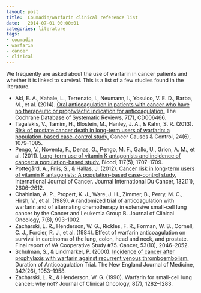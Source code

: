 ```yaml
---
layout: post
title:  Coumadin/warfarin clinical reference list
date:   2014-07-01 00:00:01
categories: literature
tags:
- coumadin
- warfarin
- cancer
- clinical
---
```


We frequently are asked about the use of warfarin in cancer patients and whether it is linked to survival. This is a list of a few studies found in the literature.

- Akl, E. A., Kahale, L., Terrenato, I., Neumann, I., Yosuico, V. E. D., Barba, M., et al. (2014). [Oral anticoagulation in patients with cancer who have no therapeutic or prophylactic indication for anticoagulation.](https://doi.org/10.1002/14651858.CD006466.pub5) The Cochrane Database of Systematic Reviews, 7(7), CD006466.
- Tagalakis, V., Tamim, H., Blostein, M., Hanley, J. A., & Kahn, S. R. (2013). [Risk of prostate cancer death in long-term users of warfarin: a population-based case–control study.](https://doi.org/10.1007/s10552-013-0185-1) Cancer Causes & Control, 24(6), 1079–1085.
- Pengo, V., Noventa, F., Denas, G., Pengo, M. F., Gallo, U., Grion, A. M., et al. (2011). [Long-term use of vitamin K antagonists and incidence of cancer: a population-based study.](https://doi.org/10.1182/blood-2010-08-304758) Blood, 117(5), 1707–1709.
- Pottegård, A., Friis, S., & Hallas, J. (2012). [Cancer risk in long-term users of vitamin K antagonists: A population-based case-control study.](https://doi.org/10.1002/ijc.27905) International Journal of Cancer. Journal International Du Cancer, 132(11), 2606–2612.
- Chahinian, A. P., Propert, K. J., Ware, J. H., Zimmer, B., Perry, M. C., Hirsh, V., et al. (1989). A randomized trial of anticoagulation with warfarin and of alternating chemotherapy in extensive small-cell lung cancer by the Cancer and Leukemia Group B. Journal of Clinical Oncology, 7(8), 993–1002.
- Zacharski, L. R., Henderson, W. G., Rickles, F. R., Forman, W. B., Cornell, C. J., Forcier, R. J., et al. (1984). Effect of warfarin anticoagulation on survival in carcinoma of the lung, colon, head and neck, and prostate. Final report of VA Cooperative Study #75. Cancer, 53(10), 2046–2052.
- Schulman, S., & Lindmarker, P. (2000). [Incidence of cancer after prophylaxis with warfarin against recurrent venous thromboembolism.](https://doi.org/10.1056/NEJM200006293422604) Duration of Anticoagulation Trial. The New England Journal of Medicine, 342(26), 1953–1958.
- Zacharski, L. R., & Henderson, W. G. (1990). Warfarin for small-cell lung cancer: why not? Journal of Clinical Oncology, 8(7), 1282–1283.